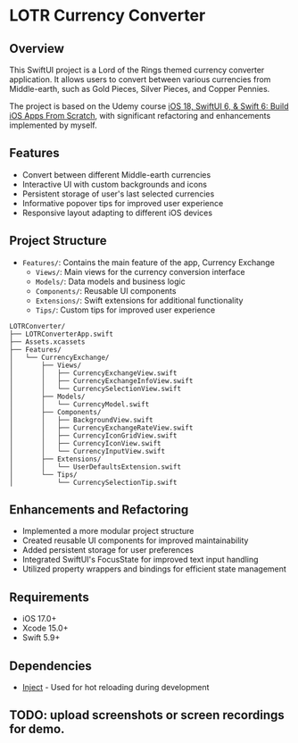# LOTR Currency Converter

## Overview
This SwiftUI project is a Lord of the Rings themed currency converter application. It allows users to convert between various currencies from Middle-earth, such as Gold Pieces, Silver Pieces, and Copper Pennies.

The project is based on the Udemy course [iOS 18, SwiftUI 6, & Swift 6: Build iOS Apps From Scratch](https://www.udemy.com/course/ios-15-app-development-with-swiftui-3-and-swift-5/), with significant refactoring and enhancements implemented by myself.

## Features
- Convert between different Middle-earth currencies
- Interactive UI with custom backgrounds and icons
- Persistent storage of user's last selected currencies
- Informative popover tips for improved user experience
- Responsive layout adapting to different iOS devices

## Project Structure
- `Features/`: Contains the main feature of the app, Currency Exchange
  - `Views/`: Main views for the currency conversion interface
  - `Models/`: Data models and business logic
  - `Components/`: Reusable UI components
  - `Extensions/`: Swift extensions for additional functionality
  - `Tips/`: Custom tips for improved user experience

```
LOTRConverter/
├── LOTRConverterApp.swift
├── Assets.xcassets
├── Features/
│   └── CurrencyExchange/
│       ├── Views/
│       │   ├── CurrencyExchangeView.swift
│       │   ├── CurrencyExchangeInfoView.swift
│       │   └── CurrencySelectionView.swift
│       ├── Models/
│       │   └── CurrencyModel.swift
│       ├── Components/
│       │   ├── BackgroundView.swift
│       │   ├── CurrencyExchangeRateView.swift
│       │   ├── CurrencyIconGridView.swift
│       │   ├── CurrencyIconView.swift
│       │   └── CurrencyInputView.swift
│       ├── Extensions/
│       │   └── UserDefaultsExtension.swift
│       └── Tips/
│           └── CurrencySelectionTip.swift
```

## Enhancements and Refactoring
- Implemented a more modular project structure
- Created reusable UI components for improved maintainability
- Added persistent storage for user preferences
- Integrated SwiftUI's FocusState for improved text input handling
- Utilized property wrappers and bindings for efficient state management

## Requirements
- iOS 17.0+
- Xcode 15.0+
- Swift 5.9+

## Dependencies
- [Inject](https://github.com/krzysztofzablocki/Inject) - Used for hot reloading during development

## TODO: upload screenshots or screen recordings for demo.
